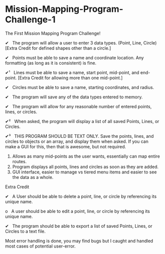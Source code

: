 # Mission-Mapping-Program-Challenge-1
The First Mission Mapping Program Challenge!

✔   The program will allow a user to enter 3 data types. (Point, Line, Circle) [Extra Credit for defined shapes other than a circle.]

✔   Points must be able to save a name and coordinate location. Any formatting (as long as it is consistent) is fine.

✔¹   Lines must be able to save a name, start point, mid-point, and end-point. [Extra Credit for allowing more than one mid-point.]

✔   Circles must be able to save a name, starting coordinates, and radius.

✔   The program will save any of the data types entered to memory.

✔   The program will allow for any reasonable number of entered points, lines, or circles.

✔²   When asked, the program will display a list of all saved Points, Lines, or Circles.

✔³   THIS PROGRAM SHOULD BE TEXT ONLY. Save the points, lines, and circles to objects or an array, and display them when asked. If you can make a GUI for this, then that is awesome, but not required.

1) Allows as many mid-points as the user wants, essentially can map entire routes.
2) Program displays all points, lines and circles as soon as they are added.
3) GUI interface, easier to manage vs tiered menu items and easier to see the data as a whole.
 

Extra Credit

✔   A User should be able to delete a point, line, or circle by referencing its unique name.

o   A user should be able to edit a point, line, or circle by referencing its unique name.

✔   The program should be able to export a list of saved Points, Lines, or Circles to a text file.



Most error handling is done, you may find bugs but I caught and handled most cases of potential user-error.
